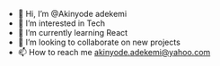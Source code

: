 - 👋 Hi, I’m @Akinyode adekemi
- 👀 I’m interested in Tech
- 🌱 I’m currently learning React
- 💞️ I’m looking to collaborate on new projects
- 📫 How to reach me akinyode.adekemi@yahoo.com

<!---
Akinyode90/Akinyode90 is a ✨ special ✨ repository because its `README.md` (this file) appears on your GitHub profile.
You can click the Preview link to take a look at your changes.
--->
